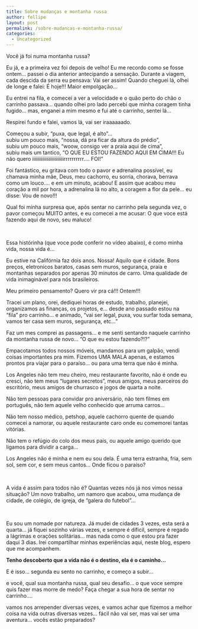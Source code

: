 ```yaml
---
title: Sobre mudanças e montanha russa
author: fellipe
layout: post
permalink: /sobre-mudancas-e-montanha-russa/
categories:
  - Uncategorized
---
```

<span style="font-size: 1em;">Você já foi numa montanha russa?</span>

Eu já, e a primeira vez foi depois de velho! Eu me recordo como se fosse ontem&#8230; passei o dia anterior antecipando a sensação. Durante a viagem, cada descida da serra eu pensava: Vai ser assim! Quando cheguei lá, olhei de longe e falei: É hoje!!! Maior empolgação&#8230;

Eu entrei na fila, e comecei a ver a velocidade e o quão perto do chão o carrinho passava&#8230; quando olhei pro lado percebi que minha coragem tinha fugido&#8230; mas, enganei a mim mesmo e fui até o carrinho, sentei lá&#8230;

Respirei fundo e falei, vamos lá, vai ser iraaaaaado.

Começou a subir, &#8220;puxa, que legal, é alto&#8221;&#8230;  
subiu um pouco mais, &#8220;nossa, dá pra ficar da altura do prédio&#8221;,  
subiu um pouco mais, &#8220;woow, consigo ver a praia aqui de cima&#8221;,  
subiu mais um tantico, &#8220;O QUE EU ESTOU FAZENDO AQUI EM CIMA!!! Eu não quero iiiiiiiiiiiiiiiiiiiiiiiiirrrrrrrrrr&#8230;. FOI!&#8221;

Foi fantástico, eu gritava com todo o pavor e adrenalina possível, eu chamava minha mãe, Deus, meu cachorro, eu sorria, chorava, berrava como um louco&#8230;. e em um minuto, acabou! E assim que acabou meu coração a mil por hora, a adrenalina lá no alto, a coragem a flor da pele&#8230; eu disse: Vou de novo!!!

Qual foi minha surpresa que, após sentar no carrinho pela segunda vez, o pavor começou MUITO antes, e eu comecei a me acusar: O que voce está fazendo aqui de novo, seu maluco!

&nbsp;

Essa histórinha (que voce pode conferir no vídeo abaixo), é como minha vida, nossa vida é&#8230;

Eu estive na Califórnia faz dois anos. Nossa! Aquilo que é cidade. Bons preços, eletronicos baratos, casas sem muros, segurança, praia e montanhas separados por apenas 30 minutos de carro. Uma qualidade de vida inimaginável para nós brasileiros.

Meu primeiro pensamento? Quero vir pra cá!!! Ontem!!!

Tracei um plano, orei, dediquei horas de estudo, trabalho, planejei, organizamos as finanças, os projetos, e&#8230; desde ano passado estou na &#8220;fila&#8221; pro carrinho&#8230; e animado, &#8220;vai ser legal, puxa, vou surfar toda semana, vamos ter casa sem muros, segurança, etc&#8230;&#8221;

Faz um mes comprei as passagens&#8230; e me senti sentando naquele carrinho da montanha russa de novo&#8230; &#8220;O que eu estou fazendo?!?&#8221;

Empacotamos todos nossos móveis, mandamos para um galpão, vendi coisas importantes pra mim. Fizemos UMA MALA apenas, e estamos prontos pra viajar para o paraíso&#8230; ou para uma terra que não é minha.

Los Angeles não tem meu cheiro, meu restaurante favorito, não é onde eu cresci, não tem meus &#8220;lugares secretos&#8221;, meus amigos, meus parceiros do escritório, meus amigos de churrasco e jogos de quarta a noite.

Não tem pessoas para convidar pro aniversário, não tem filmes em português, não tem aquele velho conhecido que arruma carros&#8230;

Não tem nosso médico, petshop, aquele cachorro quente de quando comecei a namorar, ou aquele restaurante caro onde eu comemorei tantas vitórias.

Não tem o refúgio do colo dos meus pais, ou aquele amigo querido que ligamos para dividir a carga&#8230;

Los Angeles não é minha e nem eu sou dela. É uma terra estranha, fria, sem sol, sem cor, e sem meus cantos&#8230; Onde ficou o paraíso?

&nbsp;

A vida é assim para todos não é? Quantas vezes nós já nos vimos nessa situação? Um novo trabalho, um namoro que acabou, uma mudança de cidade, de colégio, de igreja, de &#8220;galera do futebol&#8221;&#8230;

&nbsp;

Eu sou um nomade por natureza. Já mudei de cidades 3 vezes, esta será a quarta&#8230; já fiquei sozinho várias vezes, e sempre é dificil, sempre é regado a lágrimas e orações solitárias&#8230; mas nada como o que estou pra fazer daqui 3 dias. Irei compartilhar minhas experiências aqui, neste blog, espero que me acompanhem.

**Tenho descoberto que a vida não é o destino, ela é o caminho&#8230;**

E é isso&#8230; segunda eu sento no carrinho, e começo a subir&#8230;

e você, qual sua montanha russa, qual seu desafio&#8230; o que voce sempre quis fazer mas morre de medo? Faça chegar a sua hora de sentar no carrinho&#8230;.

vamos nos arrepender diversas vezes, e vamos achar que fizemos a melhor coisa na vida outras diversas vezes&#8230; fácil não vai ser, mas vai ser uma aventura&#8230; vocês estão preparados?
